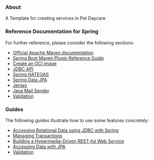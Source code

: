 ### About 

A Template for creating services in Pet Daycare


### Reference Documentation for Spring

For further reference, please consider the following sections:

* <a href="https://maven.apache.org/guides/index.html" target="_blank">Official Apache Maven documentation</a>
* <a href="https://docs.spring.io/spring-boot/docs/3.0.5/maven-plugin/reference/html/" target="_blank">Spring Boot Maven Plugin Reference Guide</a>
* <a href="https://docs.spring.io/spring-boot/docs/3.0.5/maven-plugin/reference/html/#build-image" target="_blank">Create an OCI image</a>
* <a href="https://docs.spring.io/spring-boot/docs/3.0.5/reference/htmlsingle/#data.sql" target="_blank">JDBC API</a>
* <a href="https://docs.spring.io/spring-boot/docs/3.0.5/reference/htmlsingle/#web.spring-hateoas" target="_blank">Spring HATEOAS</a>
* <a href="https://docs.spring.io/spring-boot/docs/3.0.5/reference/htmlsingle/#data.sql.jpa-and-spring-data" target="_blank">Spring Data JPA</a>
* <a href="https://docs.spring.io/spring-boot/docs/3.0.5/reference/htmlsingle/#web.servlet.jersey" target="_blank">Jersey</a>
* <a href="https://docs.spring.io/spring-boot/docs/3.0.5/reference/htmlsingle/#io.email" target="_blank">Java Mail Sender</a>
* <a href="https://docs.spring.io/spring-boot/docs/3.0.5/reference/htmlsingle/#io.validation" target="_blank">Validation</a>


### Guides

The following guides illustrate how to use some features concretely:

* <a href="https://spring.io/guides/gs/relational-data-access" target="_blank">Accessing Relational Data using JDBC with Spring</a>
* <a href="https://spring.io/guides/gs/managing-transactions/" target="_blank">Managing Transactions</a>
* <a href="https://spring.io/guides/gs/rest-hateoas/" target="_blank">Building a Hypermedia-Driven REST-ful Web Service</a>
* <a href="https://spring.io/guides/gs/accessing-data-jpa/" target="_blank">Accessing Data with JPA</a>
* <a href="https://spring.io/guides/gs/validating-form-input/" target="_blank">Validation</a>


